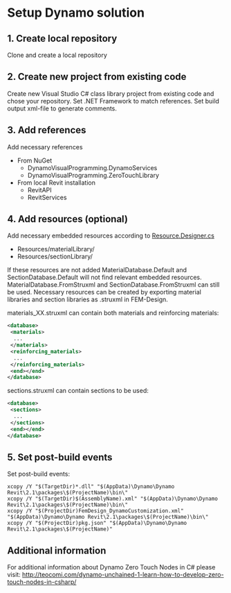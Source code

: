 # Setup Dynamo solution

## 1. Create local repository
Clone and create a local repository

## 2. Create new project from existing code
Create new Visual Studio C# class library project from existing code and chose your repository. Set .NET Framework to match references. Set build output xml-file to generate comments.

## 3. Add references
Add necessary references
* From NuGet
  * DynamoVisualProgramming.DynamoServices
  * DynamoVisualProgramming.ZeroTouchLibrary
* From local Revit installation
  * RevitAPI
  * RevitServices

## 4. Add resources (optional)
Add necessary embedded resources according to [Resource.Designer.cs](https://github.com/andosca/femdesign-api/blob/dynamo/Properties/Resources.Designer.cs)
* Resources/materialLibrary/
* Resources/sectionLibrary/

If these resources are not added MaterialDatabase.Default and SectionDatabase.Default will not find relevant embedded resources. MaterialDatabase.FromStruxml and SectionDatabase.FromStruxml can still be used. Necessary resources can be created by exporting material libraries and section libraries as .struxml in FEM-Design. 

materials_XX.struxml can contain both materials and reinforcing materials:
```xml
<database>
 <materials>
  ...
 </materials>
 <reinforcing_materials>
  ...
 </reinforcing_materials>
 <end></end>
</database>
```

sections.struxml can contain sections to be used:
```xml
<database>
 <sections>
  ...
 </sections>
 <end></end>
</database>
```


## 5. Set post-build events
Set post-build events:
```
xcopy /Y "$(TargetDir)*.dll" "$(AppData)\Dynamo\Dynamo Revit\2.1\packages\$(ProjectName)\bin\"
xcopy /Y "$(TargetDir)$(AssemblyName).xml" "$(AppData)\Dynamo\Dynamo Revit\2.1\packages\$(ProjectName)\bin\"
xcopy /Y "$(ProjectDir)FemDesign_DynamoCustomization.xml" "$(AppData)\Dynamo\Dynamo Revit\2.1\packages\$(ProjectName)\bin\"
xcopy /Y "$(ProjectDir)pkg.json" "$(AppData)\Dynamo\Dynamo Revit\2.1\packages\$(ProjectName)"
```

## Additional information
For additional information about Dynamo Zero Touch Nodes in C# please visit:
http://teocomi.com/dynamo-unchained-1-learn-how-to-develop-zero-touch-nodes-in-csharp/
